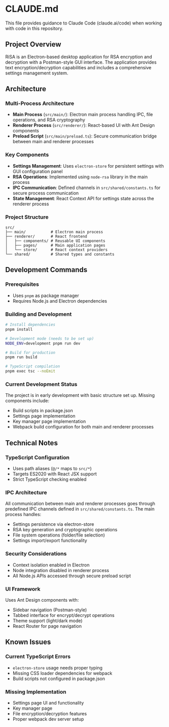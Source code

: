 # CLAUDE.md

This file provides guidance to Claude Code (claude.ai/code) when working with code in this repository.

## Project Overview

RiSA is an Electron-based desktop application for RSA encryption and decryption with a Postman-style GUI interface. The application provides text encryption/decryption capabilities and includes a comprehensive settings management system.

## Architecture

### Multi-Process Architecture
- **Main Process** (`src/main/`): Electron main process handling IPC, file operations, and RSA cryptography
- **Renderer Process** (`src/renderer/`): React-based UI with Ant Design components
- **Preload Script** (`src/main/preload.ts`): Secure communication bridge between main and renderer processes

### Key Components
- **Settings Management**: Uses `electron-store` for persistent settings with GUI configuration panel
- **RSA Operations**: Implemented using `node-rsa` library in the main process
- **IPC Communication**: Defined channels in `src/shared/constants.ts` for secure process communication
- **State Management**: React Context API for settings state across the renderer process

### Project Structure
```
src/
├── main/           # Electron main process
├── renderer/       # React frontend
│   ├── components/ # Reusable UI components
│   ├── pages/      # Main application pages
│   └── store/      # React context providers
└── shared/         # Shared types and constants
```

## Development Commands

### Prerequisites
- Uses `pnpm` as package manager
- Requires Node.js and Electron dependencies

### Building and Development
```bash
# Install dependencies
pnpm install

# Development mode (needs to be set up)
NODE_ENV=development pnpm run dev

# Build for production
pnpm run build

# TypeScript compilation
pnpm exec tsc --noEmit
```

### Current Development Status
The project is in early development with basic structure set up. Missing components include:
- Build scripts in package.json
- Settings page implementation
- Key manager page implementation
- Webpack build configuration for both main and renderer processes

## Technical Notes

### TypeScript Configuration
- Uses path aliases (`@/*` maps to `src/*`)
- Targets ES2020 with React JSX support
- Strict TypeScript checking enabled

### IPC Architecture
All communication between main and renderer processes goes through predefined IPC channels defined in `src/shared/constants.ts`. The main process handles:
- Settings persistence via electron-store
- RSA key generation and cryptographic operations
- File system operations (folder/file selection)
- Settings import/export functionality

### Security Considerations
- Context isolation enabled in Electron
- Node integration disabled in renderer process
- All Node.js APIs accessed through secure preload script

### UI Framework
Uses Ant Design components with:
- Sidebar navigation (Postman-style)
- Tabbed interface for encrypt/decrypt operations
- Theme support (light/dark mode)
- React Router for page navigation

## Known Issues

### Current TypeScript Errors
- `electron-store` usage needs proper typing
- Missing CSS loader dependencies for webpack
- Build scripts not configured in package.json

### Missing Implementation
- Settings page UI and functionality
- Key manager page
- File encryption/decryption features
- Proper webpack dev server setup